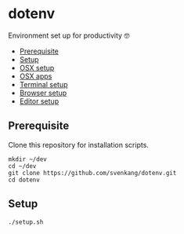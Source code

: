 # dotenv
Environment set up for productivity 🤓

- [Prerequisite](#prerequisite)
- [Setup](#setup)
- [OSX setup](#osx-setup)
- [OSX apps](#osx-apps)
- [Terminal setup](#terminal-setup)
- [Browser setup](#browser-setup)
- [Editor setup](#editor-setup)

## Prerequisite
Clone this repository for installation scripts.
```
mkdir ~/dev
cd ~/dev
git clone https://github.com/svenkang/dotenv.git
cd dotenv
```

## Setup
```
./setup.sh
```